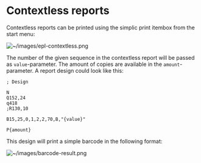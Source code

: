 # Contextless reports

Contextless reports can be printed using the simplic print itembox from the start menu:

![~/images/epl-contextless.png](~/images/epl-contextless.png)

The number of the given sequence in the contextless report will be passed as `value`-parameter. The amount of copies are available in the `amount`-parameter.
A report design could look like this:

```
; Design

N
Q152,24
q418
;R130,10

B15,25,0,1,2,2,70,B,"{value}"

P{amount}
```

This design will print a simple barcode in the following format:

![~/images/barcode-result.png](~/images/barcode-result.png)

